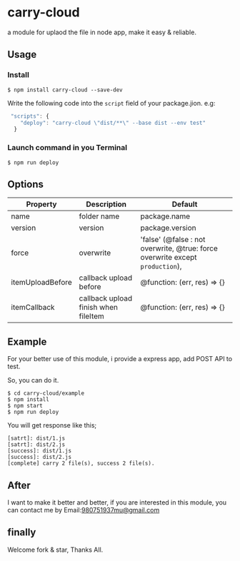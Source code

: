 # carry-cloud

a module for uplaod the file in node app, make it easy & reliable.

## Usage

### Install

```
$ npm install carry-cloud --save-dev
```

Write the following code into the `script` field of your package.jion. e.g:

```js
 "scripts": {
    "deploy": "carry-cloud \"dist/**\" --base dist --env test"
  }

```

### Launch command in you Terminal

```
$ npm run deploy
```

## Options

| Property| Description | Default |
|----|----|----|
| name | folder name  | package.name |
|version | version | package.version |
| force  | overwrite | 'false' (@false : not overwrite, @true: force overwrite except `production`), |
| itemUploadBefore | callback upload before | @function: (err, res) => {}|
|itemCallback| callback upload finish when fileItem| @function: (err, res) => {}| 


## Example

For your better use of this module, i provide a express app, add POST API to test.<br>

So, you can do it.


```
$ cd carry-cloud/example
$ npm install
$ npm start
$ npm run deploy
```

You will get response like this;

```
[satrt]: dist/1.js
[satrt]: dist/2.js
[success]: dist/1.js
[success]: dist/2.js
[complete] carry 2 file(s), success 2 file(s).
```

## After

I want to make it better and better, if you are interested in this module, you can contact me by Email:980751937mu@gmail.com


## finally

Welcome fork & star, Thanks All. 